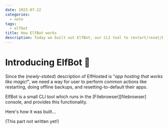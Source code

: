 ```yaml
---
date: 2023-07-22
categories:
  - note
tags:
  - elfbot
title: How ElfBot works
description: Today we built out ElfBot, our CLI tool to restart/reset/backup apps
---
```


# Introducing ElfBot :elf:

Since the (*newly-stated*) description of ElfHosted is "*app hosting that works like magic!*", we need a way for user to perform common actions like restarting, doing offline backups, and resetting-to-default their apps.

ElfBot is a small CLI tool which runs in the [Filebrowser][filebrowser] console, and provides this functionality.

Here's how it was built...

<!-- more -->
(This part not written yet!)

